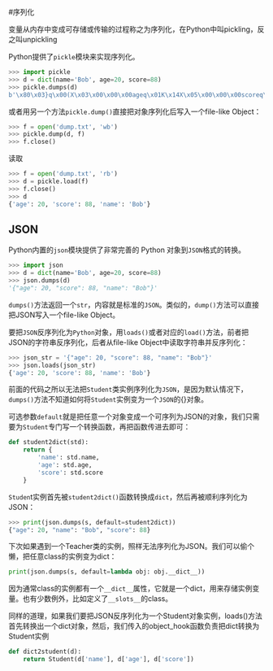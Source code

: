 #序列化

变量从内存中变成可存储或传输的过程称之为序列化，在Python中叫pickling，反之叫unpickling

Python提供了`pickle`模块来实现序列化。

```py
>>> import pickle
>>> d = dict(name='Bob', age=20, score=88)
>>> pickle.dumps(d)
b'\x80\x03}q\x00(X\x03\x00\x00\x00ageq\x01K\x14X\x05\x00\x00\x00scoreq\x02KXX\x04\x00\x00\x00nameq\x03X\x03\x00\x00\x00Bobq\x04u.'
```

或者用另一个方法`pickle.dump()`直接把对象序列化后写入一个file-like Object：
```py
>>> f = open('dump.txt', 'wb')
>>> pickle.dump(d, f)
>>> f.close()
```

读取
```py
>>> f = open('dump.txt', 'rb')
>>> d = pickle.load(f)
>>> f.close()
>>> d
{'age': 20, 'score': 88, 'name': 'Bob'}
```


## JSON

Python内置的`json`模块提供了非常完善的 Python 对象到`JSON`格式的转换。

```py
>>> import json
>>> d = dict(name='Bob', age=20, score=88)
>>> json.dumps(d)
'{"age": 20, "score": 88, "name": "Bob"}'
```

`dumps()`方法返回一个`str`，内容就是标准的`JSON`。类似的，`dump()`方法可以直接把JSON写入一个file-like Object。

要把`JSON`反序列化为`Python`对象，用`loads()`或者对应的`load()`方法，前者把JSON的字符串反序列化，后者从file-like Object中读取字符串并反序列化：
```py
>>> json_str = '{"age": 20, "score": 88, "name": "Bob"}'
>>> json.loads(json_str)
{'age': 20, 'score': 88, 'name': 'Bob'}
```

前面的代码之所以无法把`Student`类实例序列化为`JSON`，是因为默认情况下，`dumps()`方法不知道如何将`Student`实例变为一个`JSON`的{}对象。

可选参数`default`就是把任意一个对象变成一个可序列为JSON的对象，我们只需要为`Student`专门写一个转换函数，再把函数传进去即可：
```py
def student2dict(std):
    return {
        'name': std.name,
        'age': std.age,
        'score': std.score
    }
```
`Studen`t实例首先被`student2dict()`函数转换成`dict`，然后再被顺利序列化为JSON：
```py
>>> print(json.dumps(s, default=student2dict))
{"age": 20, "name": "Bob", "score": 88}
```

下次如果遇到一个Teacher类的实例，照样无法序列化为JSON。我们可以偷个懒，把任意class的实例变为dict：
```py
print(json.dumps(s, default=lambda obj: obj.__dict__))
```
因为通常class的实例都有一个`__dict__`属性，它就是一个dict，用来存储实例变量。也有少数例外，比如定义了`__slots__`的class。

同样的道理，如果我们要把JSON反序列化为一个Student对象实例，loads()方法首先转换出一个dict对象，然后，我们传入的object_hook函数负责把dict转换为Student实例

```py
def dict2student(d):
    return Student(d['name'], d['age'], d['score'])
```